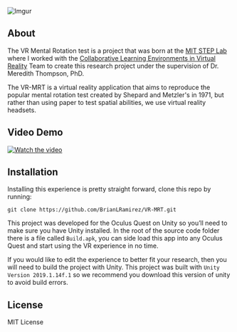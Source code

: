 ![Imgur](https://i.imgur.com/HWHM5K0.png)

## About 

The VR Mental Rotation test is a project that was born at the [MIT STEP Lab](https://education.mit.edu/) where I worked with the [Collaborative Learning Environments in Virtual Reality](https://education.mit.edu/project/clevr/) Team to create this research project under the supervision of Dr. Meredith Thompson, PhD. 
 

The VR-MRT is a virtual reality application that aims to  reproduce the popular mental rotation test created by Shepard and Metzler's in 1971, but rather than using paper to test spatial abilities, we use virtual reality headsets. 

## Video Demo

[![Watch the video](https://i.imgur.com/SH29clf.png)](https://www.youtube.com/watch?v=HMa2PaHXDqs&feature=emb_title)

## Installation
Installing this experience is pretty straight forward, clone this repo by running: 

```
git clone https://github.com/BrianLRamirez/VR-MRT.git
```

This project was developed for the Oculus Quest on Unity so you’ll need to make sure you have Unity installed. In the root of the source code folder there is a file called `Build.apk`, you can side load this app into any Oculus Quest and start using the VR experience in no time. 

If you would like to edit the experience to better fit your research, then you will need to build the project with Unity. This project was built with `Unity Version 2019.1.14f.1` so we recommend you download this version of unity to avoid build errors.  


## License

MIT License
